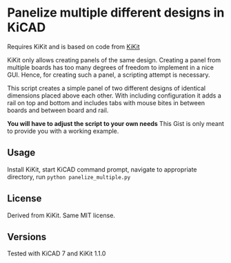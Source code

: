 # Panelize multiple different designs in KiCAD
Requires KiKit and is based on code from [KiKit](https://github.com/yaqwsx/KiKit/tree/master)

KiKit only allows creating panels of the same design. Creating a panel from multiple boards has too many degrees of freedom to implement in a nice GUI.
Hence, for creating such a panel, a scripting attempt is necessary.

This script creates a simple panel of two different designs of identical dimensions placed above each other.
With including configuration it adds a rail on top and bottom and includes tabs with mouse bites in between boards and between board and rail.

**You will have to adjust the script to your own needs**
This Gist is only meant to provide you with a working example.

## Usage
Install KiKit, start KiCAD command prompt, navigate to appropriate directory, run `python panelize_multiple.py`

## License
Derived from KiKit. Same MIT license.

## Versions
Tested with KiCAD 7 and KiKit 1.1.0
